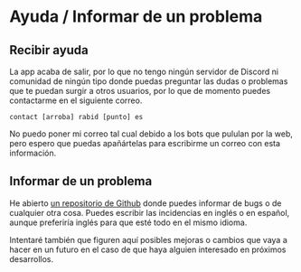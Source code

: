 # Ayuda / Informar de un problema

## Recibir ayuda

La app acaba de salir, por lo que no tengo ningún servidor de Discord ni comunidad de ningún tipo donde puedas preguntar las dudas o problemas que te puedan surgir a otros usuarios, por lo que de momento puedes contactarme en el siguiente correo.

```
contact [arroba] rabid [punto] es
```

No puedo poner mi correo tal cual debido a los bots que pululan por la web, pero espero que puedas apañártelas para escribirme un correo con esta información.

## Informar de un problema

He abierto [un repositorio de Github](https://github.com/rabid-dev/padel-counter-issue-tracker/issues) donde puedes informar de bugs o de cualquier otra cosa. Puedes escribir las incidencias en inglés o en español, aunque preferiría inglés para que esté todo en el mismo idioma.

Intentaré también que figuren aquí posibles mejoras o cambios que vaya a hacer en un futuro en el caso de que haya alguien interesado en próximos desarrollos.
